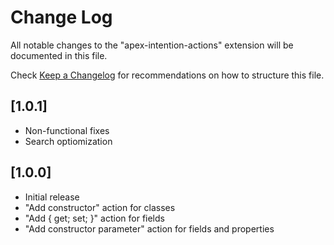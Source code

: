 # Change Log

All notable changes to the "apex-intention-actions" extension will be documented in this file.

Check [Keep a Changelog](http://keepachangelog.com/) for recommendations on how to structure this file.

## [1.0.1]
- Non-functional fixes
- Search optiomization

## [1.0.0]

- Initial release
- "Add constructor" action for classes
- "Add { get; set; }" action for fields
- "Add constructor parameter" action for fields and properties
